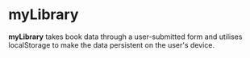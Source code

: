 # myLibrary

**myLibrary** takes book data through a user-submitted form and utilises localStorage to make the data persistent on the user's device.